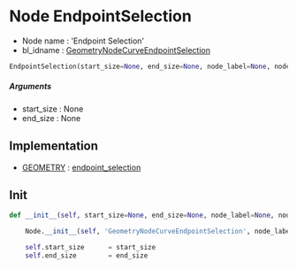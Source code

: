 # Node EndpointSelection

- Node name : 'Endpoint Selection'
- bl_idname : [GeometryNodeCurveEndpointSelection](https://docs.blender.org/api/current/bpy.types.GeometryNodeCurveEndpointSelection.html)


``` python
EndpointSelection(start_size=None, end_size=None, node_label=None, node_color=None)
```
##### Arguments

- start_size : None
- end_size : None

## Implementation

- [GEOMETRY](/docs/GeoNodes/socket_GEOMETRY.md) : [endpoint_selection](/docs/GeoNodes/socket_GEOMETRY.md#endpoint_selection)

## Init

``` python
def __init__(self, start_size=None, end_size=None, node_label=None, node_color=None):

    Node.__init__(self, 'GeometryNodeCurveEndpointSelection', node_label=node_label, node_color=node_color)

    self.start_size      = start_size
    self.end_size        = end_size
```
